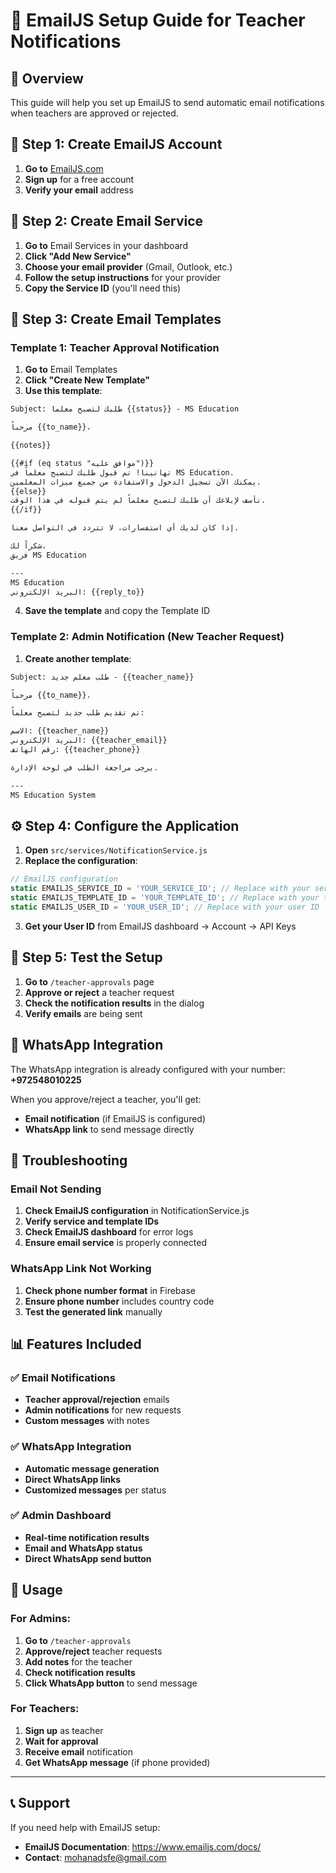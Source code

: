 # 📧 EmailJS Setup Guide for Teacher Notifications

## 🎯 Overview
This guide will help you set up EmailJS to send automatic email notifications when teachers are approved or rejected.

## 🚀 Step 1: Create EmailJS Account

1. **Go to** [EmailJS.com](https://www.emailjs.com/)
2. **Sign up** for a free account
3. **Verify your email** address

## 📧 Step 2: Create Email Service

1. **Go to** Email Services in your dashboard
2. **Click "Add New Service"**
3. **Choose your email provider** (Gmail, Outlook, etc.)
4. **Follow the setup instructions** for your provider
5. **Copy the Service ID** (you'll need this)

## 📝 Step 3: Create Email Templates

### Template 1: Teacher Approval Notification
1. **Go to** Email Templates
2. **Click "Create New Template"**
3. **Use this template**:

```html
Subject: طلبك لتصبح معلماً {{status}} - MS Education

مرحباً {{to_name}}،

{{notes}}

{{#if (eq status "موافق عليه")}}
تهانينا! تم قبول طلبك لتصبح معلماً في MS Education.
يمكنك الآن تسجيل الدخول والاستفادة من جميع ميزات المعلمين.
{{else}}
نأسف لإبلاغك أن طلبك لتصبح معلماً لم يتم قبوله في هذا الوقت.
{{/if}}

إذا كان لديك أي استفسارات، لا تتردد في التواصل معنا.

شكراً لك،
فريق MS Education

---
MS Education
البريد الإلكتروني: {{reply_to}}
```

4. **Save the template** and copy the Template ID

### Template 2: Admin Notification (New Teacher Request)
1. **Create another template**:

```html
Subject: طلب معلم جديد - {{teacher_name}}

مرحباً {{to_name}}،

تم تقديم طلب جديد لتصبح معلماً:

الاسم: {{teacher_name}}
البريد الإلكتروني: {{teacher_email}}
رقم الهاتف: {{teacher_phone}}

يرجى مراجعة الطلب في لوحة الإدارة.

---
MS Education System
```

## ⚙️ Step 4: Configure the Application

1. **Open** `src/services/NotificationService.js`
2. **Replace the configuration**:

```javascript
// EmailJS configuration
static EMAILJS_SERVICE_ID = 'YOUR_SERVICE_ID'; // Replace with your service ID
static EMAILJS_TEMPLATE_ID = 'YOUR_TEMPLATE_ID'; // Replace with your template ID
static EMAILJS_USER_ID = 'YOUR_USER_ID'; // Replace with your user ID
```

3. **Get your User ID** from EmailJS dashboard → Account → API Keys

## 🧪 Step 5: Test the Setup

1. **Go to** `/teacher-approvals` page
2. **Approve or reject** a teacher request
3. **Check the notification results** in the dialog
4. **Verify emails** are being sent

## 📱 WhatsApp Integration

The WhatsApp integration is already configured with your number: **+972548010225**

When you approve/reject a teacher, you'll get:
- **Email notification** (if EmailJS is configured)
- **WhatsApp link** to send message directly

## 🔧 Troubleshooting

### Email Not Sending
1. **Check EmailJS configuration** in NotificationService.js
2. **Verify service and template IDs**
3. **Check EmailJS dashboard** for error logs
4. **Ensure email service** is properly connected

### WhatsApp Link Not Working
1. **Check phone number format** in Firebase
2. **Ensure phone number** includes country code
3. **Test the generated link** manually

## 📊 Features Included

### ✅ Email Notifications
- **Teacher approval/rejection** emails
- **Admin notifications** for new requests
- **Custom messages** with notes

### ✅ WhatsApp Integration
- **Automatic message generation**
- **Direct WhatsApp links**
- **Customized messages** per status

### ✅ Admin Dashboard
- **Real-time notification results**
- **Email and WhatsApp status**
- **Direct WhatsApp send button**

## 🎯 Usage

### For Admins:
1. **Go to** `/teacher-approvals`
2. **Approve/reject** teacher requests
3. **Add notes** for the teacher
4. **Check notification results**
5. **Click WhatsApp button** to send message

### For Teachers:
1. **Sign up** as teacher
2. **Wait for approval**
3. **Receive email** notification
4. **Get WhatsApp message** (if phone provided)

---

## 📞 Support

If you need help with EmailJS setup:
- **EmailJS Documentation**: https://www.emailjs.com/docs/
- **Contact**: mohanadsfe@gmail.com
